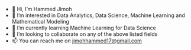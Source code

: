 - 👋 Hi, I’m Hammed Jimoh
- 👀 I’m interested in Data Analytics, Data Science, Machine Learning and Mathematical Modeling 
- 🌱 I’m currently learning Machine Learning for Data Science 
- 💞️ I’m looking to collaborate on any of the above listed fields 
- 📫 You can reach me on jimohhammed17@gmail.com

<!---
H-olajide/H-olajide is a ✨ special ✨ repository because its `README.md` (this file) appears on your GitHub profile.
You can click the Preview link to take a look at your changes.
--->
